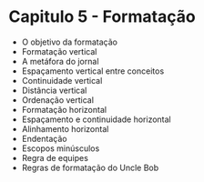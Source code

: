# Capitulo 5 - Formatação

- O objetivo da formatação
- Formatação vertical
- A metáfora do jornal
- Espaçamento vertical entre conceitos
- Continuidade vertical
- Distância vertical
- Ordenação vertical
- Formatação horizontal
- Espaçamento e continuidade horizontal
- Alinhamento horizontal
- Endentação
- Escopos minúsculos
- Regra de equipes
- Regras de formatação do Uncle Bob